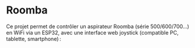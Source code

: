 # Roomba
Ce projet permet de contrôler un aspirateur Roomba (série 500/600/700...) en WiFi via un ESP32, avec une interface web joystick (compatible PC, tablette, smartphone) :
